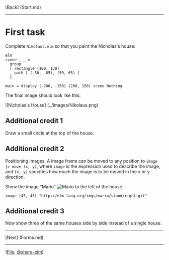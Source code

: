 
[Back] (Start.md)

---

# First task

Complete `Nikolaus.elm` so that you paint the Nicholas's house:

```
elm
scene _ _ =
  group
  [ rectangle (100, 130)
  , path [ (-50, -65), (50, 65) ]
  ]

main = display (-200, -150) (200, 150) scene Nothing
```

The final image should look like this:

![Nicholas's House] (../images/Nikolaus.png)

## Additional credit 1

Draw a small circle at the top of the house.

## Additional credit 2

Positioning images. A image frame can be moved to any position to `image |> move (x, y)`, where `image` is the expression used to describe the image, and `(x, y)` specifies how much the image is to be moved in the x or y direction.

Show the image "Mario" ![Mario](http://elm-lang.org/imgs/mario/stand/right.gif) to the left of the house.

```
image (45, 45) "http://elm-lang.org/imgs/mario/stand/right.gif"
```

## Additional credit 3

Now show three of the same houses side by side instead of a single house.

---

[Next] (Forms.md)

---

([File](https://raw.githubusercontent.com/jvoigtlaender/Elm-Kurs/master/src/task01/Nikolaus.elm), [@share-elm](http://share-elm.com/sprout/55896e9be4b06aacf0e8a75a/0.14/view))

